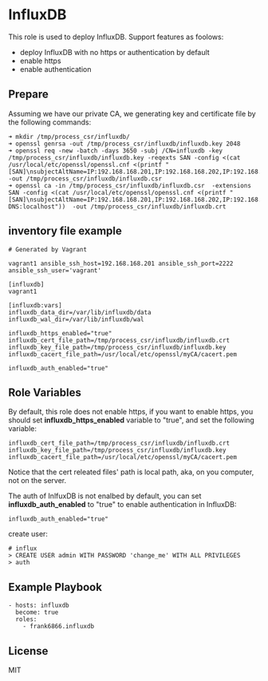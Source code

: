 InfluxDB
========

This role is used to deploy InfluxDB. Support features as foolows:

* deploy InfluxDB with no https or authentication by default
* enable https
* enable authentication


Prepare
-------
Assuming we have our private CA, we generating key and certificate file by the following commands:

```
➜ mkdir /tmp/process_csr/influxdb/
➜ openssl genrsa -out /tmp/process_csr/influxdb/influxdb.key 2048
➜ openssl req -new -batch -days 3650 -subj /CN=influxdb -key /tmp/process_csr/influxdb/influxdb.key -reqexts SAN -config <(cat /usr/local/etc/openssl/openssl.cnf <(printf "[SAN]\nsubjectAltName=IP:192.168.168.201,IP:192.168.168.202,IP:192.168.168.203,DNS:localhost")) -out /tmp/process_csr/influxdb/influxdb.csr
➜ openssl ca -in /tmp/process_csr/influxdb/influxdb.csr  -extensions SAN -config <(cat /usr/local/etc/openssl/openssl.cnf <(printf "[SAN]\nsubjectAltName=IP:192.168.168.201,IP:192.168.168.202,IP:192.168.168.203, DNS:localhost"))  -out /tmp/process_csr/influxdb/influxdb.crt
```


inventory file example
----------------------

```
# Generated by Vagrant

vagrant1 ansible_ssh_host=192.168.168.201 ansible_ssh_port=2222 ansible_ssh_user='vagrant'

[influxdb]
vagrant1

[influxdb:vars]
influxdb_data_dir=/var/lib/influxdb/data
influxdb_wal_dir=/var/lib/influxdb/wal

influxdb_https_enabled="true"
influxdb_cert_file_path=/tmp/process_csr/influxdb/influxdb.crt
influxdb_key_file_path=/tmp/process_csr/influxdb/influxdb.key
influxdb_cacert_file_path=/usr/local/etc/openssl/myCA/cacert.pem

influxdb_auth_enabled="true"
```


Role Variables
--------------

By default, this role does not enable https, if you want to enable https, you should set **influxdb_https_enabled** variable to "true", and set the following variable:

```
influxdb_cert_file_path=/tmp/process_csr/influxdb/influxdb.crt
influxdb_key_file_path=/tmp/process_csr/influxdb/influxdb.key
influxdb_cacert_file_path=/usr/local/etc/openssl/myCA/cacert.pem
```

Notice that the cert releated files' path is local path, aka, on you computer, not on the server.


The auth of InlfuxDB is not enalbed by default, you can set **influxdb_auth_enabled** to "true" to enable authentication in InfluxDB:

```
influxdb_auth_enabled="true"
```

create user:

```
# influx
> CREATE USER admin WITH PASSWORD 'change_me' WITH ALL PRIVILEGES
> auth
```


Example Playbook
----------------

```
- hosts: influxdb
  become: true
  roles:
    - frank6866.influxdb
```

License
-------

MIT

